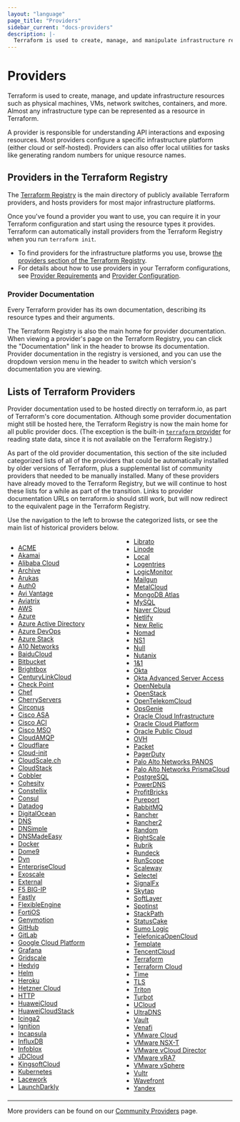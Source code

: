 ```yaml
---
layout: "language"
page_title: "Providers"
sidebar_current: "docs-providers"
description: |-
  Terraform is used to create, manage, and manipulate infrastructure resources. Examples of resources include physical machines, VMs, network switches, containers, etc. Almost any infrastructure noun can be represented as a resource in Terraform.
---
```


# Providers

Terraform is used to create, manage, and update infrastructure resources such
as physical machines, VMs, network switches, containers, and more. Almost any
infrastructure type can be represented as a resource in Terraform.

A provider is responsible for understanding API interactions and exposing
resources. Most providers configure a specific infrastructure platform (either
cloud or self-hosted). Providers can also offer local utilities for tasks like
generating random numbers for unique resource names.

## Providers in the Terraform Registry

The [Terraform Registry](https://registry.terraform.io/browse/providers)
is the main directory of publicly available Terraform providers, and hosts
providers for most major infrastructure platforms.

Once you've found a provider you want to use, you can require it in your
Terraform configuration and start using the resource types it provides.
Terraform can automatically install providers from the Terraform Registry when
you run `terraform init`.

- To find providers for the infrastructure platforms you use, browse
  [the providers section of the Terraform Registry](https://registry.terraform.io/browse/providers).
- For details about how to use providers in your Terraform configurations, see
  [Provider Requirements](../configuration/provider-requirements.html) and
  [Provider Configuration](../configuration/providers.html).

### Provider Documentation

Every Terraform provider has its own documentation, describing its resource
types and their arguments.

The Terraform Registry is also the main home for provider documentation.
When viewing a provider's page on the Terraform Registry, you can click the
"Documentation" link in the header to browse its documentation. Provider
documentation in the registry is versioned, and you can use the dropdown version
menu in the header to switch which version's documentation you are viewing.

## Lists of Terraform Providers

Provider documentation used to be hosted directly on terraform.io, as part of
Terraform's core documentation. Although some provider documentation might still
be hosted here, the Terraform Registry is now the main home for all public
provider docs. (The exception is the built-in
[`terraform` provider](/docs/providers/terraform/index.html) for reading state
data, since it is not available on the Terraform Registry.)

As part of the old provider documentation, this section of the site included
categorized lists of all of the providers that could be automatically installed
by older versions of Terraform, plus a supplemental list of community providers
that needed to be manually installed. Many of these providers have already moved
to the Terraform Registry, but we will continue to host these lists for a while
as part of the transition. Links to provider documentation URLs on terraform.io
should still work, but will now redirect to the equivalent page in the Terraform
Registry.

Use the navigation to the left to browse the categorized lists, or see the main
list of historical providers below.

<div style="column-width: 14em;">


- [ACME](/docs/providers/acme/index.html)
- [Akamai](/docs/providers/akamai/index.html)
- [Alibaba Cloud](/docs/providers/alicloud/index.html)
- [Archive](/docs/providers/archive/index.html)
- [Arukas](/docs/providers/arukas/index.html)
- [Auth0](/docs/providers/auth0/index.html)
- [Avi Vantage](/docs/providers/avi/index.html)
- [Aviatrix](/docs/providers/aviatrix/index.html)
- [AWS](/docs/providers/aws/index.html)
- [Azure](/docs/providers/azurerm/index.html)
- [Azure Active Directory](/docs/providers/azuread/index.html)
- [Azure DevOps](/docs/providers/azuredevops/index.html)
- [Azure Stack](/docs/providers/azurestack/index.html)
- [A10 Networks](/docs/providers/vthunder/index.html)
- [BaiduCloud](/docs/providers/baiducloud/index.html)
- [Bitbucket](/docs/providers/bitbucket/index.html)
- [Brightbox](/docs/providers/brightbox/index.html)
- [CenturyLinkCloud](/docs/providers/clc/index.html)
- [Check Point](/docs/providers/checkpoint/index.html)
- [Chef](/docs/providers/chef/index.html)
- [CherryServers](/docs/providers/cherryservers/index.html)
- [Circonus](/docs/providers/circonus/index.html)
- [Cisco ASA](/docs/providers/ciscoasa/index.html)
- [Cisco ACI](/docs/providers/aci/index.html)
- [Cisco MSO](/docs/providers/mso/index.html)
- [CloudAMQP](/docs/providers/cloudamqp/index.html)
- [Cloudflare](/docs/providers/cloudflare/index.html)
- [Cloud-init](/docs/providers/cloudinit/index.html)
- [CloudScale.ch](/docs/providers/cloudscale/index.html)
- [CloudStack](/docs/providers/cloudstack/index.html)
- [Cobbler](/docs/providers/cobbler/index.html)
- [Cohesity](/docs/providers/cohesity/index.html)
- [Constellix](/docs/providers/constellix/index.html)
- [Consul](/docs/providers/consul/index.html)
- [Datadog](/docs/providers/datadog/index.html)
- [DigitalOcean](/docs/providers/do/index.html)
- [DNS](/docs/providers/dns/index.html)
- [DNSimple](/docs/providers/dnsimple/index.html)
- [DNSMadeEasy](/docs/providers/dme/index.html)
- [Docker](/docs/providers/docker/index.html)
- [Dome9](/docs/providers/dome9/index.html)
- [Dyn](/docs/providers/dyn/index.html)
- [EnterpriseCloud](/docs/providers/ecl/index.html)
- [Exoscale](/docs/providers/exoscale/index.html)
- [External](/docs/providers/external/index.html)
- [F5 BIG-IP](/docs/providers/bigip/index.html)
- [Fastly](/docs/providers/fastly/index.html)
- [FlexibleEngine](/docs/providers/flexibleengine/index.html)
- [FortiOS](/docs/providers/fortios/index.html)
- [Genymotion](/docs/providers/genymotion/index.html)
- [GitHub](/docs/providers/github/index.html)
- [GitLab](/docs/providers/gitlab/index.html)
- [Google Cloud Platform](/docs/providers/google/index.html)
- [Grafana](/docs/providers/grafana/index.html)
- [Gridscale](/docs/providers/gridscale)
- [Hedvig](/docs/providers/hedvig/index.html)
- [Helm](/docs/providers/helm/index.html)
- [Heroku](/docs/providers/heroku/index.html)
- [Hetzner Cloud](/docs/providers/hcloud/index.html)
- [HTTP](/docs/providers/http/index.html)
- [HuaweiCloud](/docs/providers/huaweicloud/index.html)
- [HuaweiCloudStack](/docs/providers/huaweicloudstack/index.html)
- [Icinga2](/docs/providers/icinga2/index.html)
- [Ignition](/docs/providers/ignition/index.html)
- [Incapsula](/docs/providers/incapsula/index.html)
- [InfluxDB](/docs/providers/influxdb/index.html)
- [Infoblox](/docs/providers/infoblox/index.html)
- [JDCloud](/docs/providers/jdcloud/index.html)
- [KingsoftCloud](/docs/providers/ksyun/index.html)
- [Kubernetes](/docs/providers/kubernetes/index.html)
- [Lacework](/docs/providers/lacework/index.html)
- [LaunchDarkly](/docs/providers/launchdarkly/index.html)
- [Librato](/docs/providers/librato/index.html)
- [Linode](/docs/providers/linode/index.html)
- [Local](/docs/providers/local/index.html)
- [Logentries](/docs/providers/logentries/index.html)
- [LogicMonitor](/docs/providers/logicmonitor/index.html)
- [Mailgun](/docs/providers/mailgun/index.html)
- [MetalCloud](/docs/providers/metalcloud/index.html)
- [MongoDB Atlas](/docs/providers/mongodbatlas/index.html)
- [MySQL](/docs/providers/mysql/index.html)
- [Naver Cloud](/docs/providers/ncloud/index.html)
- [Netlify](/docs/providers/netlify/index.html)
- [New Relic](https://registry.terraform.io/providers/newrelic/newrelic/latest/docs)
- [Nomad](/docs/providers/nomad/index.html)
- [NS1](/docs/providers/ns1/index.html)
- [Null](https://registry.terraform.io/providers/hashicorp/null/latest/docs)
- [Nutanix](/docs/providers/nutanix/index.html)
- [1&1](/docs/providers/oneandone/index.html)
- [Okta](/docs/providers/okta/index.html)
- [Okta Advanced Server Access](/docs/providers/oktaasa/index.html)
- [OpenNebula](/docs/providers/opennebula/index.html)
- [OpenStack](/docs/providers/openstack/index.html)
- [OpenTelekomCloud](/docs/providers/opentelekomcloud/index.html)
- [OpsGenie](/docs/providers/opsgenie/index.html)
- [Oracle Cloud Infrastructure](/docs/providers/oci/index.html)
- [Oracle Cloud Platform](/docs/providers/oraclepaas/index.html)
- [Oracle Public Cloud](/docs/providers/opc/index.html)
- [OVH](/docs/providers/ovh/index.html)
- [Packet](/docs/providers/packet/index.html)
- [PagerDuty](/docs/providers/pagerduty/index.html)
- [Palo Alto Networks PANOS](/docs/providers/panos/index.html)
- [Palo Alto Networks PrismaCloud](/docs/providers/prismacloud/index.html)
- [PostgreSQL](/docs/providers/postgresql/index.html)
- [PowerDNS](/docs/providers/powerdns/index.html)
- [ProfitBricks](/docs/providers/profitbricks/index.html)
- [Pureport](/docs/providers/pureport/index.html)
- [RabbitMQ](/docs/providers/rabbitmq/index.html)
- [Rancher](/docs/providers/rancher/index.html)
- [Rancher2](/docs/providers/rancher2/index.html)
- [Random](https://registry.terraform.io/providers/hashicorp/random/latest/docs)
- [RightScale](/docs/providers/rightscale/index.html)
- [Rubrik](/docs/providers/rubrik/index.html)
- [Rundeck](/docs/providers/rundeck/index.html)
- [RunScope](/docs/providers/runscope/index.html)
- [Scaleway](/docs/providers/scaleway/index.html)
- [Selectel](/docs/providers/selectel/index.html)
- [SignalFx](/docs/providers/signalfx/index.html)
- [Skytap](/docs/providers/skytap/index.html)
- [SoftLayer](/docs/providers/softlayer/index.html)
- [Spotinst](/docs/providers/spotinst/index.html)
- [StackPath](/docs/providers/stackpath/index.html)
- [StatusCake](/docs/providers/statuscake/index.html)
- [Sumo Logic](/docs/providers/sumologic/index.html)
- [TelefonicaOpenCloud](/docs/providers/telefonicaopencloud/index.html)
- [Template](/docs/providers/template/index.html)
- [TencentCloud](/docs/providers/tencentcloud/index.html)
- [Terraform](/docs/providers/terraform/index.html)
- [Terraform Cloud](/docs/providers/tfe/index.html)
- [Time](/docs/providers/time/index.html)
- [TLS](/docs/providers/tls/index.html)
- [Triton](/docs/providers/triton/index.html)
- [Turbot](/docs/providers/turbot/index.html)
- [UCloud](/docs/providers/ucloud/index.html)
- [UltraDNS](/docs/providers/ultradns/index.html)
- [Vault](/docs/providers/vault/index.html)
- [Venafi](/docs/providers/venafi/index.html)
- [VMware Cloud](/docs/providers/vmc/index.html)
- [VMware NSX-T](/docs/providers/nsxt/index.html)
- [VMware vCloud Director](/docs/providers/vcd/index.html)
- [VMware vRA7](/docs/providers/vra7/index.html)
- [VMware vSphere](/docs/providers/vsphere/index.html)
- [Vultr](/docs/providers/vultr/index.html)
- [Wavefront](/docs/providers/wavefront/index.html)
- [Yandex](/docs/providers/yandex/index.html)


</div>

-----

More providers can be found on our [Community Providers](/docs/providers/type/community-index.html) page.
